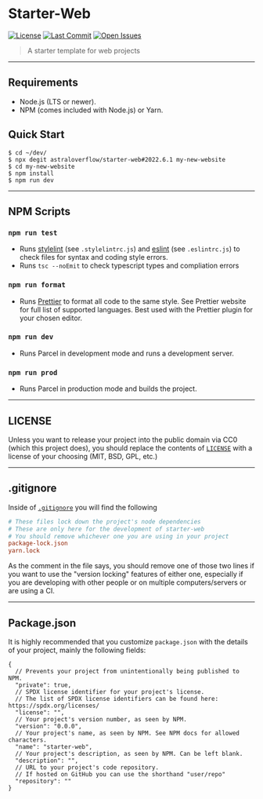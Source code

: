 # Starter-Web

[![License][license-img]](https://github.com/astraloverflow/starter-web/blob/master/LICENSE)
[![Last Commit][last-commit-img]](https://github.com/astraloverflow/starter-web/commits/master)
[![Open Issues][issues-img]](https://github.com/astraloverflow/starter-web/issues)

> A starter template for web projects

---

## Requirements

- Node.js (LTS or newer).
- NPM (comes included with Node.js) or Yarn.

## Quick Start

```shell
$ cd ~/dev/
$ npx degit astraloverflow/starter-web#2022.6.1 my-new-website
$ cd my-new-website
$ npm install
$ npm run dev
```

---

## NPM Scripts

### `npm run test`

- Runs [stylelint](https://stylelint.io) (see `.stylelintrc.js`) and [eslint](https://eslint.org) (see `.eslintrc.js`) to check files for syntax and coding style errors.
- Runs `tsc --noEmit` to check typescript types and compliation errors

### `npm run format`

- Runs [Prettier](https://prettier.io) to format all code to the same style. See Prettier website for full list of supported languages. Best used with the Prettier plugin for your chosen editor.

### `npm run dev`

- Runs Parcel in development mode and runs a development server.

### `npm run prod`

- Runs Parcel in production mode and builds the project.

---

## LICENSE

Unless you want to release your project into the public domain via CC0 (which this project does), you should replace the contents of [`LICENSE`](./LICENSE) with a license of your choosing (MIT, BSD, GPL, etc.)

---

## .gitignore

Inside of [`.gitignore`](./.gitignore) you will find the following

```ini
# These files lock down the project's node dependencies
# These are only here for the development of starter-web
# You should remove whichever one you are using in your project
package-lock.json
yarn.lock
```

As the comment in the file says, you should remove one of those two lines if you want to use the "version locking" features of either one, especially if you are developing with other people or on multiple computers/servers or are using a CI.

---

## Package.json

It is highly recommended that you customize `package.json` with the details of your project, mainly the following fields:

```jsonc
{
  // Prevents your project from unintentionally being published to NPM.
  "private": true,
  // SPDX license identifier for your project's license.
  // The list of SPDX license identifiers can be found here: https://spdx.org/licenses/
  "license": "",
  // Your project's version number, as seen by NPM.
  "version": "0.0.0",
  // Your project's name, as seen by NPM. See NPM docs for allowed characters.
  "name": "starter-web",
  // Your project's description, as seen by NPM. Can be left blank.
  "description": "",
  // URL to your project's code repository.
  // If hosted on GitHub you can use the shorthand "user/repo"
  "repository": ""
}
```

[license-img]: https://img.shields.io/github/license/astraloverflow/starter-web.svg
[last-commit-img]: https://img.shields.io/github/last-commit/astraloverflow/starter-web.svg
[issues-img]: https://img.shields.io/github/issues-raw/astraloverflow/starter-web.svg
